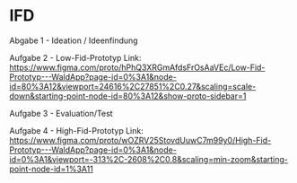 # IFD

Abgabe 1 - Ideation / Ideenfindung

Aufgabe 2 - Low-Fid-Prototyp Link: https://www.figma.com/proto/hPhQ3XRGmAfdsFrOsAaVEc/Low-Fid-Prototyp---WaldApp?page-id=0%3A1&node-id=80%3A12&viewport=24616%2C27851%2C0.27&scaling=scale-down&starting-point-node-id=80%3A12&show-proto-sidebar=1

Aufgabe 3 - Evaluation/Test

Aufgabe 4 - High-Fid-Prototyp Link: [https://www.figma.com/proto/wOZRV25StovdUuwC7m99y0/High-Fid-Prototyp---WaldApp?page-id=0%3A1&node-id=0%3A1&viewport=-313%2C-2608%2C0.8&scaling=min-zoom&starting-point-node-id=1%3A11
](https://www.figma.com/proto/wOZRV25StovdUuwC7m99y0/High-Fid-Prototyp---WaldApp?page-id=0%3A1&node-id=1%3A2&viewport=295%2C198%2C0.22&scaling=scale-down&starting-point-node-id=1%3A11)
